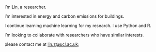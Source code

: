  I’m Lin, a researcher.
	
 I’m interested in energy and carbon emissions for buildings.
	
 I continue learning machine learning for my research. I use Python and R.
	
 I’m looking to collaborate with researchers who have similar interests.
	
 please contact me at lin.z@ucl.ac.uk;

<!---
Lin-uk/Lin-uk is a ✨ special ✨ repository because its `README.md` (this file) appears on your GitHub profile.
You can click the Preview link to take a look at your changes.
--->
